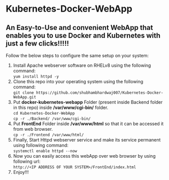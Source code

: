 # Kubernetes-Docker-WebApp
An Easy-to-Use and convenient WebApp that enables you to use Docker and Kubernetes with just a few clicks!!!!!
---
Follow the below steps to configure the same setup on your system:
1. Install Apache webserver software on RHELv8 using the following command:<br />
`yum install httpd -y`<br />
2. Clone this repo into your operating system using the following command:<br/>
`git clone https://github.com/shubhambhardwaj007/Kubernetes-Docker-WebApp.git`
3. Put <b>docker-kubernetes-webapp</b> Folder (present inside Backend folder in this repo) inside <b>/var/www/cgi-bin/</b> folder.<br />
`cd Kubernetes-Docker-WebApp`<br />
`cp -r ./Backend/ /var/www/cgi-bin/`<br />
4. Put <b>FrontEnd</b> Folder inside <b>/var/www/html</b> so that it can be accessed it from web browser.<br />
`cp -r ./Frontend /var/www/html/`
5. Finally, Start Httpd webserver service and make its service permanent using following command:<br />
`systemctl enable httpd --now`
6. Now you can easily access this webApp over web browser by using following url:<br />
`http://<IP ADDRESS OF YOUR SYSTEM>/FrontEnd/index.html`
7. Enjoy!!!
